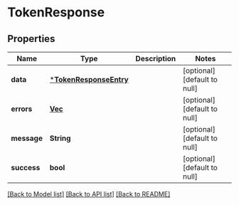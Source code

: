 # TokenResponse

## Properties

| Name        | Type                                             | Description | Notes                        |
| ----------- | ------------------------------------------------ | ----------- | ---------------------------- |
| **data**    | [***TokenResponseEntry**](TokenResponseEntry.md) |             | [optional] [default to null] |
| **errors**  | [**Vec<Error>**](Error.md)                       |             | [optional] [default to null] |
| **message** | **String**                                       |             | [optional] [default to null] |
| **success** | **bool**                                         |             | [optional] [default to null] |

[[Back to Model list]](../README.md#documentation-for-models) [[Back to API list]](../README.md#documentation-for-api-endpoints) [[Back to README]](../README.md)
